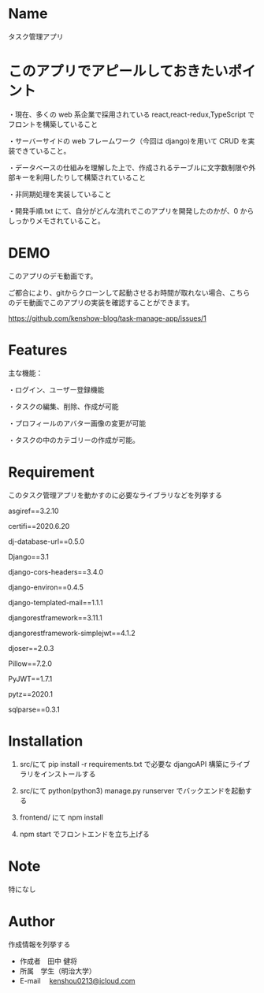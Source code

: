 # Name

タスク管理アプリ

# このアプリでアピールしておきたいポイント

・現在、多くの web 系企業で採用されている react,react-redux,TypeScript でフロントを構築していること

・サーバーサイドの web フレームワーク（今回は django)を用いて CRUD を実装できていること。

・データベースの仕組みを理解した上で、作成されるテーブルに文字数制限や外部キーを利用したりして構築されていること

・非同期処理を実装していること

・開発手順.txt にて、自分がどんな流れでこのアプリを開発したのかが、0 からしっかりメモされていること。

# DEMO
このアプリのデモ動画です。

ご都合により、gitからクローンして起動させるお時間が取れない場合、こちらのデモ動画でこのアプリの実装を確認することができます。

https://github.com/kenshow-blog/task-manage-app/issues/1

# Features

主な機能：

・ログイン、ユーザー登録機能

・タスクの編集、削除、作成が可能

・プロフィールのアバター画像の変更が可能

・タスクの中のカテゴリーの作成が可能。

# Requirement

このタスク管理アプリを動かすのに必要なライブラリなどを列挙する

asgiref==3.2.10

certifi==2020.6.20

dj-database-url==0.5.0

Django==3.1

django-cors-headers==3.4.0

django-environ==0.4.5

django-templated-mail==1.1.1

djangorestframework==3.11.1

djangorestframework-simplejwt==4.1.2

djoser==2.0.3

Pillow==7.2.0

PyJWT==1.7.1

pytz==2020.1

sqlparse==0.3.1

# Installation

1.  src/にて
    pip install -r requirements.txt
    で必要な djangoAPI 構築にライブラリをインストールする

2.  src/にて
    python(python3) manage.py runserver
    でバックエンドを起動する

3.  frontend/
    にて
    npm install

4.  npm start
    でフロントエンドを立ち上げる

# Note

特になし

# Author

作成情報を列挙する

- 作成者　田中 健将
- 所属　学生（明治大学）
- E-mail 　kenshou0213@icloud.com
